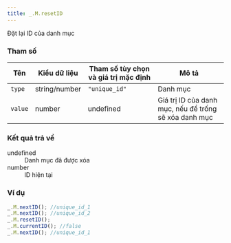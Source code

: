 ```yaml
---
title: _.M.resetID
---
```


Đặt lại ID của danh mục

### Tham số
<table class="table table-striped">
    <thead>
    <tr>
        <th>Tên</th>
        <th>Kiểu dữ liệu</th>
        <th>Tham số tùy chọn và giá trị mặc định</th>
        <th>Mô tả</th>
    </tr>
    </thead>
    <tbody>
    <tr>
        <td><code>type</code></td>
        <td>string/number</td>
        <td><code>"unique_id"</code></td>
        <td>Danh mục</td>
    </tr>
    <tr>
        <td><code>value</code></td>
        <td>number</td>
        <td>undefined</td>
        <td>Giá trị ID của danh mục, nếu để trống sẽ xóa danh mục</td>
    </tr>
    </tbody>
</table>

### Kết quả trả về
<dl class="dl-horizontal">
    <dt>undefined</dt><dd>Danh mục đã được xóa</dd>
    <dt>number</dt><dd>ID hiện tại</dd>
</dl>

### Ví dụ
```js
_.M.nextID(); //unique_id_1
_.M.nextID(); //unique_id_2
_.M.resetID();
_.M.currentID(); //false
_.M.nextID(); //unique_id_1
```
